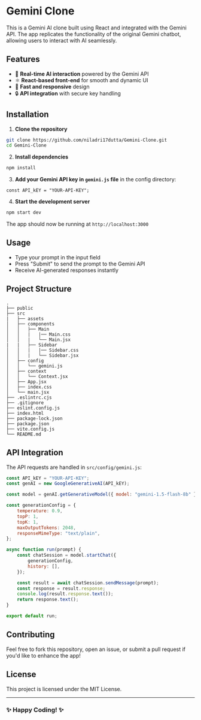 # Gemini Clone

This is a Gemini AI clone built using React and integrated with the Gemini API. The app replicates the functionality of the original Gemini chatbot, allowing users to interact with AI seamlessly.

## Features

- 🌟 **Real-time AI interaction** powered by the Gemini API
- ⚛️ **React-based front-end** for smooth and dynamic UI
- 🚀 **Fast and responsive** design
- 🔒 **API integration** with secure key handling

## Installation

1. **Clone the repository**

```bash
git clone https://github.com/niladri17dutta/Gemini-Clone.git
cd Gemini-Clone
```

2. **Install dependencies**

```bash
npm install
```

3. **Add your Gemini API key in `gemini.js` file** in the config directory:

```
const API_kEY = "YOUR-API-KEY";
```

4. **Start the development server**

```bash
npm start dev
```

The app should now be running at `http://localhost:3000`

## Usage

- Type your prompt in the input field
- Press "Submit" to send the prompt to the Gemini API
- Receive AI-generated responses instantly

## Project Structure

```
.
├── public
├── src
|   ├── assets
│   ├── components
│   │   ├── Main
│   │   |   |── Main.css
│   │   |   └── Main.jsx
|   |   ├── Sidebar
│   │   |   |── Sidebar.css
│   │   |   └── Sidebar.jsx
│   ├── config
│   │   └── gemini.js
│   ├── context
│   │   └── Context.jsx
│   ├── App.jsx
│   ├── index.css
│   └── main.jsx
├── .eslintrc.cjs
├── .gitignore
├── eslint.config.js
├── index.html
├── package-lock.json
├── package.json
├── vite.config.js
└── README.md
```

## API Integration

The API requests are handled in `src/config/gemini.js`:

```javascript
const API_kEY = "YOUR-API-KEY";
const genAI = new GoogleGenerativeAI(API_kEY);

const model = genAI.getGenerativeModel({ model: "gemini-1.5-flash-8b" });

const generationConfig = {
    temperature: 0.9,
    topP: 1,
    topK: 1,
    maxOutputTokens: 2048,
    responseMimeType: "text/plain",
};

async function run(prompt) {
    const chatSession = model.startChat({
        generationConfig,
        history: [],
    });

    const result = await chatSession.sendMessage(prompt);
    const response = result.response;
    console.log(result.response.text());
    return response.text();
}

export default run;
```

## Contributing

Feel free to fork this repository, open an issue, or submit a pull request if you'd like to enhance the app!

## License

This project is licensed under the MIT License.

---

### ✨ Happy Coding! ✨
